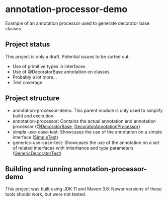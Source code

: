 # annotation-processor-demo
Example of an annotation processor used to generate decorator base classes.

## Project status
This project is only a draft. Potential issues to be sorted out:
- Use of primitive types in interfaces
- Use of @DecoratorBase annotation on classes
- Probably a lot more...
- Test coverage

## Project structure
- annotation-processor-demo: This parent module is only used to simplify build and execution
- annotation-processor: Contains the actual annotation and annotation processor ([@DecoratorBase](../main/annotation-processor/src/main/java/de/frohwerk/demo/decorator/DecoratorBase.java), [DecoratorAnnotationProcessor](../main/annotation-processor/src/main/java/de/frohwerk/demo/decorator/DecoratorAnnotationProcessor.java))
- simple-use-case-test: Showcases the use of the annotation on a simple interface ([SimpleTest](../main/simple-use-case-test/src/test/java/de/frohwerk/demo/test/SimpleTest.java))
- generics-use-case-test: Showcases the use of the annotation on a set of related interfaces with inheritance and type parameters ([GenericDecoratorTest](../main/generics-use-case-test/src/test/java/de/frohwerk/demo/GenericDecoratorTest.java))

## Building and running annotation-processor-demo
This project was built using JDK 11 and Maven 3.6. Newer versions of these tools should work, but were not tested.
